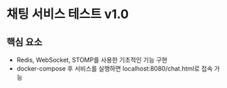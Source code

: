 # 채팅 서비스 테스트 v1.0

## 핵심 요소
- Redis, WebSocket, STOMP를 사용한 기초적인 기능 구현
- docker-compose 후 서비스를 실행하면 localhost:8080/chat.html로 접속 가능